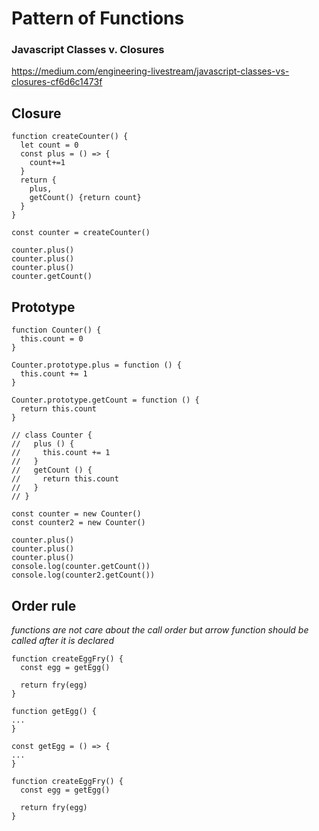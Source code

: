 # Pattern of Functions

### Javascript Classes v. Closures
https://medium.com/engineering-livestream/javascript-classes-vs-closures-cf6d6c1473f

## Closure

```
function createCounter() {
  let count = 0
  const plus = () => {
    count+=1
  }
  return {
    plus,
    getCount() {return count}
  }
}

const counter = createCounter()

counter.plus()
counter.plus()
counter.plus()
counter.getCount()
```

## Prototype
```
function Counter() {
  this.count = 0
}

Counter.prototype.plus = function () {
  this.count += 1
}

Counter.prototype.getCount = function () {
  return this.count
}

// class Counter {
//   plus () {
//     this.count += 1
//   }
//   getCount () {
//     return this.count
//   }
// }

const counter = new Counter()
const counter2 = new Counter()

counter.plus()
counter.plus()
counter.plus()
console.log(counter.getCount())
console.log(counter2.getCount())
```

## Order rule
*functions are not care about the call order but arrow function should be called after it is declared*

```
function createEggFry() {
  const egg = getEgg()

  return fry(egg)
}

function getEgg() {
...
}
```

```
const getEgg = () => {
...
}

function createEggFry() {
  const egg = getEgg()

  return fry(egg)
}

```
